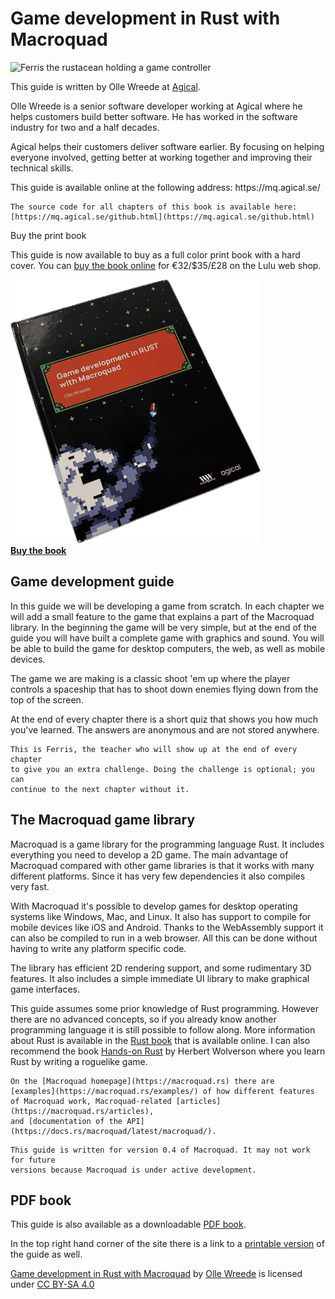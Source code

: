 # Game development in Rust with Macroquad

![Ferris the rustacean holding a game controller](images/ferris-gamer.png#center)

This guide is written by Olle Wreede at [Agical](https://www.agical.se/).

Olle Wreede is a senior software developer working at Agical where he helps
customers build better software. He has worked in the software industry for
two and a half decades.

Agical helps their customers deliver software earlier. By focusing on helping
everyone involved, getting better at working together and improving their
technical skills.

<div class="onlyprint">
This guide is available online at the following address:  
https://mq.agical.se/
</div>

```admonish info
The source code for all chapters of this book is available here:  
[https://mq.agical.se/github.html](https://mq.agical.se/github.html)
```

<div class="noprint">

<div class="card">
<div class="card__border"></div>
<div class="card_title__container">
<span class="card_title">Buy the print book</span>
<p class="card_paragraph">
This guide is now available to buy as a full color print book with a hard
cover. You can <a href="https://agical.se/buymq">buy the book online</a>
for €32/$35/£28 on the Lulu web shop.
</p>
<div class="centered with-margin">
<a href="https://agical.se/buymq">
<img src="images/macroquad_cover_small.png" title="Buy the book online" alt="Book cover">
</a>
</div>
</div>

<div class="centered">
<a href="https://agical.se/buymq" target="_blank" class="space-btn">
<strong>Buy the book</strong>
<span id="container-stars"><span id="stars"></span></span>
<span id="glow">
<span class="circle"></span>
<span class="circle"></span>
</span>
</a>
</div>
</div>

</div>

<div class="page-break"></div>

## Game development guide

In this guide we will be developing a game from scratch. In each chapter we
will add a small feature to the game that explains a part of the Macroquad
library. In the beginning the game will be very simple, but at the end of the
guide you will have built a complete game with graphics and sound. You will be
able to build the game for desktop computers, the web, as well as mobile
devices.

The game we are making is a classic shoot 'em up where the player controls a
spaceship that has to shoot down enemies flying down from the top of the
screen.

<div class="noprint">
At the end of every chapter there is a short quiz that shows you how much
you've learned. The answers are anonymous and are not stored anywhere.
</div>

```admonish tip title="Challenge" class="challenge"
This is Ferris, the teacher who will show up at the end of every chapter
to give you an extra challenge. Doing the challenge is optional; you can
continue to the next chapter without it.
```

## The Macroquad game library

Macroquad is a game library for the programming language Rust. It includes
everything you need to develop a 2D game. The main advantage of Macroquad
compared with other game libraries is that it works with many different
platforms. Since it has very few dependencies it also compiles very fast.

With Macroquad it's possible to develop games for desktop operating systems
like Windows, Mac, and Linux. It also has support to compile for mobile
devices like iOS and Android. Thanks to the WebAssembly support it can also
be compiled to run in a web browser. All this can be done without having to
write any platform specific code.

The library has efficient 2D rendering support, and some rudimentary 3D
features. It also includes a simple immediate UI library to make graphical
game interfaces.

This guide assumes some prior knowledge of Rust programming. However there are
no advanced concepts, so if you already know another programming language it
is still possible to follow along. More information about Rust is available in
the [Rust book](https://doc.rust-lang.org/book/) that is available online. I
can also recommend the book [Hands-on Rust](https://hands-on-rust.com/) by
Herbert Wolverson where you learn Rust by writing a roguelike game.

```admonish info title="Find more info on the Macroquad homepage"
On the [Macroquad homepage](https://macroquad.rs) there are
[examples](https://macroquad.rs/examples/) of how different features
of Macroquad work, Macroquad-related [articles](https://macroquad.rs/articles),
and [documentation of the API](https://docs.rs/macroquad/latest/macroquad/).
```

```admonish note title="Macroquad version 0.4"
This guide is written for version 0.4 of Macroquad. It may not work for future
versions because Macroquad is under active development.
```

## PDF book

This guide is also available as a downloadable [PDF book](https://mq.agical.se/pdf/output.pdf).

<div class="noprint">
In the top right hand corner of the site there is a link to a
<a href="print.html">printable version</a> of the guide as well.
</div>

<p xmlns:cc="http://creativecommons.org/ns#" xmlns:dct="http://purl.org/dc/terms/"><a property="dct:title" rel="cc:attributionURL" href="https://mq.agical.se/">Game development in Rust with Macroquad</a> by <a rel="cc:attributionURL dct:creator" property="cc:attributionName" href="https://olle.wreede.se/">Olle Wreede</a> is licensed under <a href="https://creativecommons.org/licenses/by-sa/4.0/?ref=chooser-v1" target="_blank" rel="license noopener noreferrer" style="display:inline-block;">CC BY-SA 4.0<img style="height:22px!important;margin-left:3px;vertical-align:text-bottom;" src="https://mirrors.creativecommons.org/presskit/icons/cc.svg?ref=chooser-v1" alt=""><img style="height:22px!important;margin-left:3px;vertical-align:text-bottom;" src="https://mirrors.creativecommons.org/presskit/icons/by.svg?ref=chooser-v1" alt=""><img style="height:22px!important;margin-left:3px;vertical-align:text-bottom;" src="https://mirrors.creativecommons.org/presskit/icons/sa.svg?ref=chooser-v1" alt=""></a></p>


